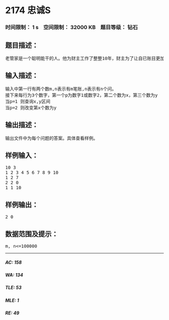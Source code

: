 # 2174 忠诚S   
### 时间限制： 1 s&nbsp;&nbsp;&nbsp;&nbsp;空间限制： 32000 KB&nbsp;&nbsp;&nbsp;&nbsp;题目等级： 钻石  
## 题目描述：  

<pre>
老管家是一个聪明能干的人。他为财主工作了整整10年，财主为了让自已账目更加清楚。要求管家每天记k次账，由于管家聪明能干，因而管家总是让财主十分满意。但是由于一些人的挑拨，财主还是对管家产生了怀疑。于是他决定用一种特别的方法来判断管家的忠诚，他把每次的账目按1，2，3…编号，然后不定时的问管家问题，问题是这样的：在a到b号账中最少的一笔是多少？为了让管家没时间作假他总是一次问多个问题。(在询问过程中账本的内容可能会被修改)
</pre>
  
  
## 输入描述：  

<pre>
输入中第一行有两个数m,n表示有m笔账,n表示有n个问。  
接下来每行为3个数字，第一个p为数字1或数字2，第二个数为x，第三个数为y  
当p=1 则查询x,y区间  
当p=2 则改变第x个数为y
</pre>
  
  
## 输出描述：  

<pre>
输出文件中为每个问题的答案。具体查看样例。
</pre>
  
  
## 样例输入：  

<pre>
10 3  
1 2 3 4 5 6 7 8 9 10  
1 2 7  
2 2 0  
1 1 10
</pre>
  
  
## 样例输出：  

<pre>
2 0
</pre>
  
  
## 数据范围及提示：  

<pre>
m, n<=100000
</pre>
  
  
***  

##### AC: 158  
##### WA: 134  
##### TLE: 53  
##### MLE: 1  
##### RE: 49  
